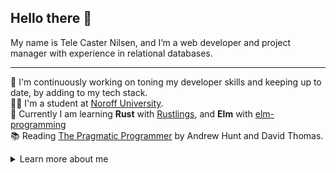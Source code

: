 ## Hello there 👋

My name is Tele Caster Nilsen, and I’m a web developer and project manager with experience in relational databases.

---

🔭 I'm continuously working on toning my developer skills and keeping up to date, by adding to my tech stack.<br/>
👨‍🎓 I'm a student at [Noroff University](#studies).<br/>
🌱 Currently I am learning **Rust** with [Rustlings](https://github.com/rust-lang/rustlings), and **Elm** with [elm-programming](https://elmprogramming.com)<br/>
📚 Reading [The Pragmatic Programmer](https://www.goodreads.com/book/show/45280024-the-pragmatic-programmer) by Andrew Hunt and David Thomas.


<details>
    <summary>Learn more about me</summary>
</br>

### 👨‍💻 Have a look at some of my work:

- [Portfolio](https://telecasteren.github.io/)
- [Website - telecasternilsen](https://telecasternilsen.netlify.app/)

### 📫 How to reach me:

- [telecasternilsen](https://telecasteren.github.io/)
- [LinkedIn profile](https://www.linkedin.com/in/tele-caster-nilsen-7002b9249/)

## Work and Studies

### Work:

I'm a **Onboarding manager** for a software company called Cubit, delivering **Audit Caseflow Systems** for Governmental bodies. There I'm in charge of handling new incoming clients and see to their data is being converted efficiently. So I dive into different databases, tackling problems on a steady basis.

### School:<br/>

**Front-End development**<br/>
Noroff School of Technology and Digital Media - [Noroff University](https://www.noroff.no/en/studies/vocational-school/front-end-development)

**Other studies**<br/>
[Rustlings](https://github.com/rust-lang/rustlings) and [Book of Rust](https://doc.rust-lang.org/stable/book/)

## Skills and experience:

**Core foundation**

✅ HTML<br/>
✅ CSS<br/>
✅ JavaScript<br/>
🟡 Typescript<br/>
🟡 MySQL / SQL<br/>
🟠 [.NET](https://dotnet.microsoft.com/en-us/) _(Beginner)_ <br/>
🟠 [Rust](https://doc.rust-lang.org/stable/book/) _(Beginner)_ <br/>
🟠 [Elm](https://elmprogramming.com) _(Beginner)_

**Tools & Frameworks**

✅ [Git](https://git-scm.com/)<br/>
✅ [VS Code](https://code.visualstudio.com/)<br/>
✅ [Node.js](https://nodejs.org/en)<br/>
✅ [Next.js](https://nodejs.org/en)<br/>
✅ [Tailwind](https://tailwindcss.com/)<br/>
✅ [Bootstrap](https://getbootstrap.com/)<br/>
✅ [React](https://react.dev/)<br/>

**Database and deployment tools**
- Docker
- Vercel
- Firebase
- Render
</details>
